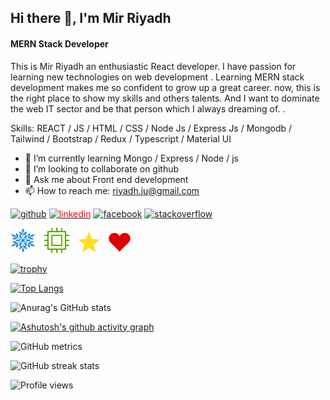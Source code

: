 ## Hi there 👋, I'm Mir Riyadh
#### MERN Stack Developer
This is Mir Riyadh an enthusiastic React developer. I have passion for learning new technologies on web development . Learning MERN stack development makes me so confident to grow up a great career. now, this is the right place to show my skills and others talents. And I want  to dominate the web IT sector and be that person which I always dreaming of.
.

Skills: REACT / JS / HTML / CSS / Node Js / Express Js / Mongodb / Tailwind / Bootstrap / Redux / Typescript / Material UI 

- 🌱 I’m currently learning Mongo / Express / Node / js 
- 👯 I’m looking to collaborate on github 
- 💬 Ask me about Front end development 
- 📫 How to reach me: riyadh.ju@gmail.com


[<img src='https://cdn.jsdelivr.net/npm/simple-icons@3.0.1/icons/github.svg' alt='github' height='40'>](https://github.com/MirRiyadh)  [<img src='https://cdn.jsdelivr.net/npm/simple-icons@3.0.1/icons/linkedin.svg' alt='linkedin' height='40' style="color:red;">](https://www.linkedin.com/in/https://www.linkedin.com/in/mirriyadh//)  [<img src='https://cdn.jsdelivr.net/npm/simple-icons@3.0.1/icons/facebook.svg' alt='facebook' height='40'>](https://www.facebook.com/https://www.facebook.com/mirriyadh.ali/)  [<img src='https://cdn.jsdelivr.net/npm/simple-icons@3.0.1/icons/stackoverflow.svg' alt='stackoverflow' height='40'>](https://stackoverflow.com/users/https://stackoverflow.com/users/10985243/mir-riyadh-ali)  

<a href='https://archiveprogram.github.com/'><img src='https://raw.githubusercontent.com/acervenky/animated-github-badges/master/assets/acbadge.gif' width='40' height='40'></a> <a href='https://docs.github.com/en/developers'><img src='https://raw.githubusercontent.com/acervenky/animated-github-badges/master/assets/devbadge.gif' width='40' height='40'></a> <a href='https://stars.github.com/'><img src='https://raw.githubusercontent.com/acervenky/animated-github-badges/master/assets/starbadge.gif' width='35' height='35'></a> <a href='https://docs.github.com/en/github/supporting-the-open-source-community-with-github-sponsors'><img src='https://raw.githubusercontent.com/acervenky/animated-github-badges/master/assets/sponsorbadge.gif' width='35' height='35'></a> 

[![trophy](https://github-profile-trophy.vercel.app/?username=MirRiyadh)](https://github.com/ryo-ma/github-profile-trophy)

[![Top Langs](https://github-readme-stats.vercel.app/api/top-langs/?username=MirRiyadh)](https://github.com/anuraghazra/github-readme-stats)

![Anurag's GitHub stats](https://github-readme-stats.vercel.app/api?username=MirRiyadh&show_icons=true&theme=radical) 

[![Ashutosh's github activity graph](https://activity-graph.herokuapp.com/graph?username=MirRiyadh&theme=dracula)](https://github.com/ashutosh00710/github-readme-activity-graph)  

![GitHub metrics](https://metrics.lecoq.io/MirRiyadh)  

![GitHub streak stats](https://streak-stats.demolab.com/?user=MirRiyadh)  

![Profile views](https://gpvc.arturio.dev/MirRiyadh)  
